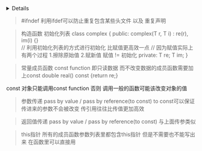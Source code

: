 <details>complex
<pre>
<code class = "cpp language"> 
#ifndef __MYCOMPLEX__
#define __MYCOMPLEX__

class complex; 
complex&
  __doapl (complex* ths, const complex& r);


class complex
{
public:
  complex (double r = 0, double i = 0): re (r), im (i) { }
  complex& operator += (const complex&);
  double real () const { return re; }
  double imag () const { return im; }
private:
  double re, im;

  friend complex& __doapl (complex *, const complex&);
};


inline complex&
__doapl (complex* ths, const complex& r)
{
  ths->re += r.re;
  ths->im += r.im;
  return *ths;
}
 
inline complex&
complex::operator += (const complex& r)
{
  return __doapl (this, r);
}


 
inline double
imag (const complex& x)
{
  return x.imag ();
}

inline double
real (const complex& x)
{
  return x.real ();
}

inline complex
operator + (const complex& x, const complex& y)
{
  return complex (real (x) + real (y), imag (x) + imag (y));
}

inline complex
operator + (const complex& x, double y)
{
  return complex (real (x) + y, imag (x));
}

inline complex
operator + (double x, const complex& y)
{
  return complex (x + real (y), imag (y));
}


inline complex
operator + (const complex& x)
{
  return x;
}

inline complex
conj (const complex& x) 
{
  return complex (real (x), -imag (x));
}

inline double
norm (const complex& x)
{
  return real (x) * real (x) + imag (x) * imag (x);
}

#endif   //__MYCOMPLEX__
</code>
</pre>
</details>



> #ifndef
利用ifdef可以防止重复包含某些头文件 以及 重复声明


> 构造函数 初始化列表
class complex {
public: 
    complex(T r, T i) : re(r), im(i) {}  
    // 利用初始化列表的方式进行初始化 比赋值更高效一点 
    // 因为赋值实际上有两个过程 1.擦除原始值 2.赋新值  赋值 != 初始化
private:
    T re;
    T im;
}

> 常量成员函数 const function
即只读数据 而不改变数据的成员函数需要加上const 
double real() const {return re;}

const 对象只能调用const function 否则 调用一般的函数可能该改变对象的值 

> 参数传递 pass by value / pass by reference(to const)
to const可以保证传进来的参数不会被改变
传引用往往比传值更加高效

> 返回值传递 pass by value / pass by reference(to const)
与上面传参类似

> this指针
所有的成员函数参数列表里都包含this指针 但是不需要也不能写出来 在函数里可以直接用